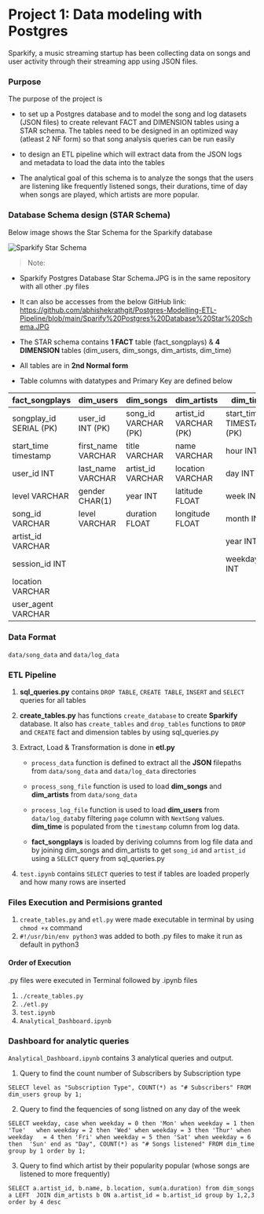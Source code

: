 # Project 1: Data modeling with Postgres
Sparkify, a music streaming startup has been collecting data on songs and user activity through their streaming app using JSON files.
### Purpose
The purpose of the project is
- to set up a Postgres database and to model the song and log datasets (JSON files) to create relevant FACT and DIMENSION tables using a STAR schema. The tables need to be designed in an optimized way (atleast 2 NF form) so that song analysis queries can be run easily

- to design an ETL pipeline which will extract data from the JSON logs and metadata to load the data into the tables

- The analytical goal of this schema is to analyze the songs that the users are listening like frequently listened songs, their durations, time of day when songs are played, which artists are more popular.

### Database Schema design (STAR Schema)

Below image shows the Star Schema for the Sparkify database

![Sparkify Star Schema](https://github.com/abhishekrathgit/Postgres-Modelling-ETL-Pipeline/blob/main/Sparify%20Postgres%20Database%20Star%20Schema.JPG "Sparkify Star Schema")

>Note:
 - Sparkify Postgres Database Star Schema.JPG is in the same repository with all other .py files
 - It can also be accesses from the below GitHub link:
   https://github.com/abhishekrathgit/Postgres-Modelling-ETL-Pipeline/blob/main/Sparify%20Postgres%20Database%20Star%20Schema.JPG

- The STAR schema contains **1 FACT** table (fact_songplays) & **4 DIMENSION** tables (dim_users, dim_songs, dim_artists, dim_time)

- All tables are in **2nd Normal form**
- Table columns with datatypes and Primary Key are defined below

| fact_songplays        |dim_users         |dim_songs           |dim_artists           |dim_time
|-----------------------|------------------|--------------------|----------------------|-------
|songplay_id SERIAL (PK)|user_id INT (PK)  |song_id VARCHAR (PK)|artist_id VARCHAR (PK)|start_time TIMESTAMP (PK)
|start_time timestamp   |first_name VARCHAR|title VARCHAR       |name VARCHAR          |hour INT
|user_id INT            |last_name VARCHAR |artist_id VARCHAR   |location VARCHAR      |day INT
|level VARCHAR          |gender CHAR(1)    |year INT            |latitude FLOAT        |week INT
|song_id VARCHAR        |level VARCHAR     |duration FLOAT      |longitude FLOAT       |month INT
|artist_id VARCHAR      |                  |                    |                      |year INT
|session_id INT         |                  |                    |                      |weekday INT
|location VARCHAR
|user_agent VARCHAR

### Data Format
`data/song_data` and `data/log_data`
### ETL Pipeline
1. **sql_queries.py** contains `DROP TABLE`, `CREATE TABLE`, `INSERT` and `SELECT` queries for all tables

2. **create_tables.py** has functions `create_database` to create **Sparkify** database. It also has `create_tables` and `drop_tables` functions to `DROP` and `CREATE` fact and dimension tables by using sql_queries.py
3. Extract, Load & Transformation is done in **etl.py**
    - `process_data` function is defined to extract all the **JSON** filepaths from `data/song_data` and `data/log_data` directories

    - `process_song_file` function is used to load **dim_songs** and **dim_artists** from `data/song_data`
    - `process_log_file` function is used to load **dim_users** from `data/log_data`by filtering `page` column with `NextSong` values. **dim_time** is populated from the `timestamp` column from log data.
    - **fact_songplays** is loaded by deriving columns from log file data and by joining dim_songs and dim_artists to get `song_id` and `artist_id` using a `SELECT` query from sql_queries.py

4. `test.ipynb` contains `SELECT` queries to test if tables are loaded properly and how many rows are inserted


### Files Execution and Permisions granted
1. `create_tables.py` and `etl.py` were made executable in terminal by using `chmod +x` command
2. `#!/usr/bin/env python3` was added to both .py files to make it run as default in python3

#### Order of Execution
.py files were executed in Terminal followed by .ipynb files
1. `./create_tables.py`
2. `./etl.py`
3. `test.ipynb`
4. `Analytical_Dashboard.ipynb`

### Dashboard for analytic queries
`Analytical_Dashboard.ipynb` contains 3 analytical queries and output.

1. Query to find the count number of Subscribers by Subscription type

  `SELECT level as "Subscription Type", COUNT(*) as "# Subscribers" FROM dim_users group by 1;`

2. Query to find the fequencies of song listned on any day of the week

  `SELECT weekday, case when weekday = 0 then 'Mon' when weekday = 1 then 'Tue'   when weekday = 2 then 'Wed' when weekday = 3 then 'Thur' when weekday   = 4 then 'Fri' when weekday = 5 then 'Sat' when weekday = 6 then  'Sun' end as "Day", COUNT(*) as "# Songs listened" FROM dim_time group by 1 order by 1;`

3. Query to find which artist by their popularity popular (whose songs are listened to more frequently)

  `SELECT a.artist_id, b.name, b.location, sum(a.duration) from dim_songs a LEFT  JOIN dim_artists b ON a.artist_id = b.artist_id group by 1,2,3 order by 4 desc`
